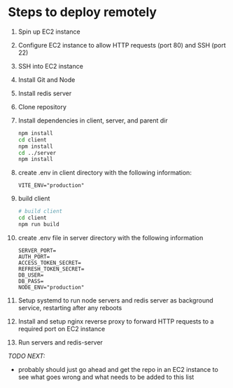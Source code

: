 # Steps to deploy remotely

1. Spin up EC2 instance

2. Configure EC2 instance to allow HTTP requests (port 80) and SSH (port 22)

3. SSH into EC2 instance

4. Install Git and Node

5. Install redis server

6. Clone repository

7. Install dependencies in client, server, and parent dir

   ```bash
   npm install
   cd client
   npm install
   cd ../server
   npm install
   ```

8. create .env in client directory with the following information:

   ```
   VITE_ENV="production"
   ```

9. build client

   ```bash
   # build client
   cd client
   npm run build
   ```

10. create .env file in server directory with the following information

    ```
    SERVER_PORT=
    AUTH_PORT=
    ACCESS_TOKEN_SECRET=
    REFRESH_TOKEN_SECRET=
    DB_USER=
    DB_PASS=
    NODE_ENV="production"
    ```

11. Setup systemd to run node servers and redis server as background service, restarting after any reboots

12. Install and setup nginx reverse proxy to forward HTTP requests to a required port on EC2 instance

13. Run servers and redis-server

_TODO NEXT:_

- probably should just go ahead and get the repo in an EC2 instance to see what goes wrong and what needs to be added to this list

